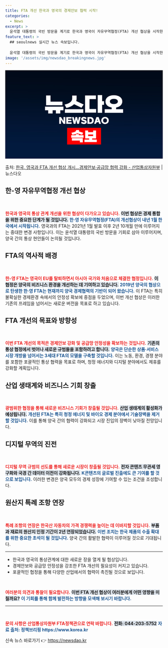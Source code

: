 ```yaml
---
title: FTA 개선 한국과 영국의 경제안보 협력 시작!
categories:
  - News
excerpt: >
  윤석열 대통령의 국빈 방문을 계기로 한국과 영국이 자유무역협정(FTA) 개선 협상을 시작한다. 지난 2021…
feature_text: >
  ## seoulnews 실시간 뉴스 속보입니다.

  윤석열 대통령의 국빈 방문을 계기로 한국과 영국이 자유무역협정(FTA) 개선 협상을 시작한다. 지난 2021…
image: '/assets/img/newsdao_breakingnews.jpg'
---
```


![뉴스다오 속보](/assets/img/newsdao_breakingnews.jpg)

<p>출처: <a href="https://newsdao.kr/2603" rel="dofollow">한국, 영국과 FTA 개선 협상 개시…경제안보·공급망 협력 강화 - 산업통상자원부</a> | 뉴스다오</p>

<h2 data-ke-size="size26">한-영 자유무역협정 개선 협상</h2>

<p data-ke-size="size16">&nbsp;</p>
<b><span style="color: #ee2323;">한국과 영국의 통상 관계 개선을 위한 협상이 다가오고 있습니다.</span></b> <b><span style="background-color: #21538527;">이번 협상은 경제 통합을 위한 중요한 단계가 될 것입니다.</span></b> <b><span style="color: #1a5490;">한·영 자유무역협정(FTA)의 개선협상이 내년 1월 한국에서 시작됩니다.</span></b> 영국과의 FTA는 2021년 1월 발효 이후 2년 10개월 만에 이루어지는 중대한 변경 사항입니다. 이는 윤석열 대통령의 국빈 방문을 기회로 삼아 이루어지며, 양국 간의 통상 현안들이 논의될 것입니다.

<h2 data-ke-size="size26">FTA의 역사적 배경</h2>

<p data-ke-size="size16">&nbsp;</p>
<b><span style="color: #ee2323;">한-영 FTA는 영국이 EU를 탈퇴하면서 아시아 국가와 처음으로 체결한 협정입니다.</span></b> <b><span style="background-color: #21538527;">이 협정은 양국의 비즈니스 환경을 개선하는 데 기여하고 있습니다.</span></b> <b><span style="color: #1a5490;">2019년 양국의 협상으로 탄생한 한·영 FTA는 현재까지 양국 경제협력의 기반이 되어 왔습니다.</span></b> 이 FTA는 특히 불확실한 경제환경 속에서의 안정성 확보에 중점을 두었으며, 이번 개선 협상은 이러한 기존의 프레임을 넘어서는 새로운 버전을 목표로 하고 있습니다.

<h2 data-ke-size="size26">FTA 개선의 목표와 방향성</h2>

<p data-ke-size="size16">&nbsp;</p>
<b><span style="color: #ee2323;">이번 FTA 개선의 목적은 경제안보 강화 및 공급망 안정성을 확보하는 것입니다.</span></b> <b><span style="background-color: #21538527;">기존의 통상 협정에서 벗어나 새로운 규범들을 포함하려고 합니다.</span></b> <b><span style="color: #1a5490;">양국은 단순한 상품·서비스 시장 개방을 넘어서는 3세대 FTA의 모델을 구축할 것입니다.</span></b> 이는 노동, 환경, 경쟁 분야를 포함한 포괄적인 통상 협력을 목표로 하며, 청정 에너지와 디지털 분야에서도 제휴를 강화할 계획입니다.

<h2 data-ke-size="size26">산업 생태계와 비즈니스 기회 창출</h2>

<p data-ke-size="size16">&nbsp;</p>
<b><span style="color: #ee2323;">광범위한 협정을 통해 새로운 비즈니스 기회가 창출될 것입니다.</span></b> <b><span style="background-color: #21538527;">산업 생태계의 활성화가 예상됩니다.</span></b> <b><span style="color: #1a5490;">개선된 FTA는 특히 청정 에너지 및 바이오 경제 분야에서 기술장벽을 제거할 것입니다.</span></b> 이를 통해 양국 간의 협력이 강화되고 시장 진입의 장벽이 낮아질 전망입니다.

<h2 data-ke-size="size26">디지털 무역의 진전</h2>

<p data-ke-size="size16">&nbsp;</p>
<b><span style="color: #ee2323;">디지털 무역 규범의 선도를 통해 새로운 시장이 창출될 것입니다.</span></b> <b><span style="background-color: #21538527;">전자 콘텐츠 무관세 영구화와 국경 간 데이터 이전이 강화됩니다.</span></b> <b><span style="color: #1a5490;">K콘텐츠의 글로벌 진출에도 큰 기여를 할 것으로 보입니다.</span></b> 이러한 변경은 양국 모두의 경제 성장에 기여할 수 있는 조건을 조성합니다.

<h2 data-ke-size="size26">원산지 특례 조항 연장</h2>

<p data-ke-size="size16">&nbsp;</p>
<b><span style="color: #ee2323;">특례 조항의 연장은 한국산 자동차의 가격 경쟁력을 높이는 데 이바지할 것입니다.</span></b> <b><span style="background-color: #21538527;">부품과 재료의 원산지 인정 기간이 2년 연장되었습니다.</span></b> <b><span style="color: #1a5490;">이번 조치는 한국 제품의 수출 확대를 위한 중요한 초석이 될 것입니다.</span></b> 양국 간의 활발한 협력이 이루어질 것으로 기대됩니다.

<hr></hr>
<ul>
  <li>한국과 영국의 통상관계에 대한 새로운 장을 열게 될 협상입니다.</li>
  <li>경제안보와 공급망 안정성을 강조한 FTA 개선의 필요성이 커지고 있습니다.</li>
  <li>포괄적인 협정을 통해 다양한 산업에서의 협력이 촉진될 것으로 보입니다.</li>
</ul>

<p data-ke-size="size16">&nbsp;</p>
<b><span style="color: #ee2323;">여러분의 의견과 통찰이 필요합니다.</span></b> <b><span style="background-color: #21538527;">이번 FTA 개선 협상이 여러분에게 어떤 영향을 미칠까요?</span></b> <b><span style="color: #1a5490;">이 기회를 통해 함께 발전하는 방향을 모색해 보시기 바랍니다.</span></b> <hr></hr> 

<p data-ke-size="size16">&nbsp;</p>
<b><span style="color: #ee2323;">문의 사항은 산업통상자원부 FTA정책관으로 연락 바랍니다.</span></b> <b><span style="background-color: #21538527;">전화: 044-203-5752</span></b> <b><span style="color: #1a5490;">자료 출처: 정책브리핑 https://www.korea.kr</span></b> 

신속 뉴스 바로가기 👉 <a href="https://newsdao.kr" rel="dofollow">https://newsdao.kr</a>


